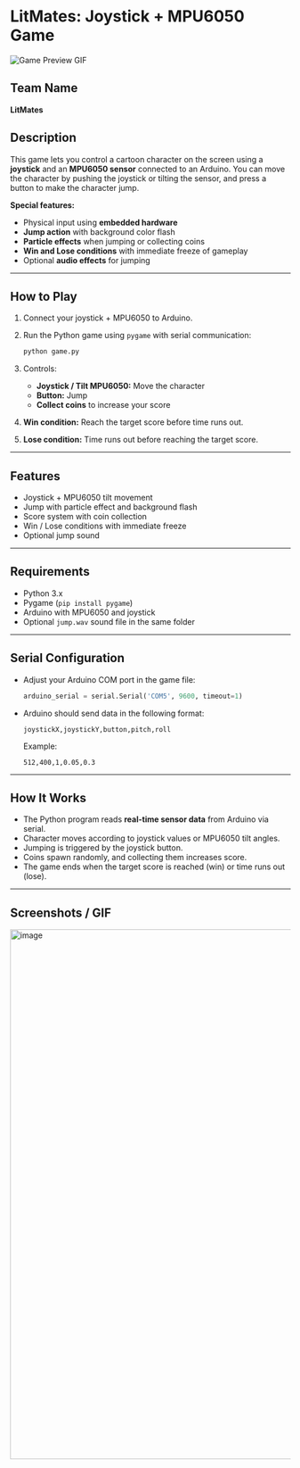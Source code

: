 # LitMates: Joystick + MPU6050 Game

![Game Preview GIF](preview.gif)  <!-- Replace with your GIF file -->

## Team Name

**LitMates**

## Description

This game lets you control a cartoon character on the screen using a **joystick** and an **MPU6050 sensor** connected to an Arduino. You can move the character by pushing the joystick or tilting the sensor, and press a button to make the character jump.

**Special features:**

* Physical input using **embedded hardware**
* **Jump action** with background color flash
* **Particle effects** when jumping or collecting coins
* **Win and Lose conditions** with immediate freeze of gameplay
* Optional **audio effects** for jumping

---

## How to Play

1. Connect your joystick + MPU6050 to Arduino.
2. Run the Python game using `pygame` with serial communication:

   ```bash
   python game.py
   ```
3. Controls:

   * **Joystick / Tilt MPU6050:** Move the character
   * **Button:** Jump
   * **Collect coins** to increase your score
4. **Win condition:** Reach the target score before time runs out.
5. **Lose condition:** Time runs out before reaching the target score.

---

## Features

* Joystick + MPU6050 tilt movement
* Jump with particle effect and background flash
* Score system with coin collection
* Win / Lose conditions with immediate freeze
* Optional jump sound

---

## Requirements

* Python 3.x
* Pygame (`pip install pygame`)
* Arduino with MPU6050 and joystick
* Optional `jump.wav` sound file in the same folder

---

## Serial Configuration

* Adjust your Arduino COM port in the game file:

  ```python
  arduino_serial = serial.Serial('COM5', 9600, timeout=1)
  ```
* Arduino should send data in the following format:

  ```
  joystickX,joystickY,button,pitch,roll
  ```

  Example:

  ```
  512,400,1,0.05,0.3
  ```

---

## How It Works

* The Python program reads **real-time sensor data** from Arduino via serial.
* Character moves according to joystick values or MPU6050 tilt angles.
* Jumping is triggered by the joystick button.
* Coins spawn randomly, and collecting them increases score.
* The game ends when the target score is reached (win) or time runs out (lose).

---

## Screenshots / GIF

<img width="1200" height="950" alt="image" src="https://github.com/user-attachments/assets/8ac612f6-7b41-42b8-ac70-4abdd5978156" />

